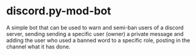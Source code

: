 # discord.py-mod-bot
A simple bot that can be used to warn and semi-ban users of a discord server, sending sending a specific user (owner) a private message and adding the user who used a banned word to a specific role, posting in the channel what it has done. 
